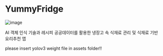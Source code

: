 # YummyFridge

![image](https://user-images.githubusercontent.com/77331348/120923391-3c959080-c709-11eb-8a56-587c7966eeae.png)

AI 객체 인식 기술과 레시피 공공데이터를 활용한 냉장고 속 식재료 관리 및 식재료 기반 요리추천 앱

please insert yolov3 weight file in assets folder!!
